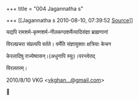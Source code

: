+++
title = "004 Jagannatha s"

+++
[[Jagannatha s	2010-08-10, 07:39:52 [Source](https://groups.google.com/g/bvparishat/c/GzadZcgEBUs)]]



यद्यपि रामशर्म-कृष्णशर्म-नीलकण्ठशर्मेत्यादिसंज्ञा ब्राह्मणानां



विरलप्रचरा संप्रत्यपि वर्तते। वर्मेति संज्ञायुक्ताः क्षत्रियाः केचन



केरलादिषु राज्येष्वासन्।(अधुनापि स्युः)।परन्त्वेतद्



विरलतरम्।  
  

2010/8/10 VKG \<[vkghan...@gmail.com]()\>



